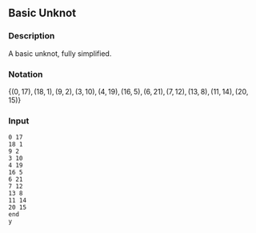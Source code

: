 ## Basic Unknot
### Description
A basic unknot, fully simplified.
### Notation
$`\{(0,17),(18,1),(9,2),(3,10),(4,19),(16,5),(6,21),(7,12),(13,8),(11,14),(20,15)\}`$
### Input
```
0 17
18 1
9 2
3 10
4 19
16 5
6 21
7 12
13 8
11 14
20 15
end
y

```
